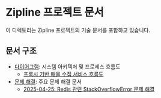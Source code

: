 # Zipline 프로젝트 문서

이 디렉토리는 Zipline 프로젝트의 기술 문서를 포함하고 있습니다.

## 문서 구조

- [다이어그램](diagrams/): 시스템 아키텍처 및 프로세스 흐름도
  - [프록시 기반 매물 수집 서비스 흐름도](diagrams/proxy-article-service-flow.md) 
- [문제 해결](troubleshoot/): 주요 문제 해결 문서
  - [2025-04-25: Redis 관련 StackOverflowError 문제 해결](troubleshoot/2025-04-25_RedisError.md)
